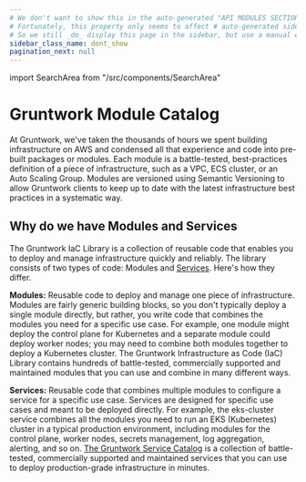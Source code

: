 ```yaml
---
# We don't want to show this in the auto-generated "API MODULES SECTION".
# Fortunately, this property only seems to affect # auto-generated sidebar items.
# So we still _do_ display this page in the sidebar, but use a manual entry.
sidebar_class_name: dont_show
pagination_next: null
---
```


import SearchArea from "/src/components/SearchArea"

# Gruntwork Module Catalog

At Gruntwork, we've taken the thousands of hours we spent building infrastructure on AWS and condensed all that experience and code into pre-built packages or modules. Each module is a battle-tested, best-practices definition of a piece of infrastructure, such as a VPC, ECS cluster, or an Auto Scaling Group. Modules are versioned using Semantic Versioning to allow Gruntwork clients to keep up to date with the latest infrastructure best practices in a systematic way.

## Why do we have Modules and Services

The Gruntwork IaC Library is a collection of reusable code that enables you to deploy and manage infrastructure quickly and reliably. The library consists of two types of code: Modules and [Services](/reference/services/intro/overview/). Here's how they differ.

**Modules:** Reusable code to deploy and manage one piece of infrastructure. Modules are fairly generic building blocks, so you don't typically deploy a single module directly, but rather, you write code that combines the modules you need for a specific use case. For example, one module might deploy the control plane for Kubernetes and a separate module could deploy worker nodes; you may need to combine both modules together to deploy a Kubernetes cluster. The Gruntwork Infrastructure as Code (IaC) Library contains hundreds of battle-tested, commercially supported and maintained modules that you can use and combine in many different ways.

**Services:** Reusable code that combines multiple modules to configure a service for a specific use case. Services are designed for specific use cases and meant to be deployed directly. For example, the eks-cluster service combines all the modules you need to run an EKS (Kubernetes) cluster in a typical production environment, including modules for the control plane, worker nodes, secrets management, log aggregation, alerting, and so on. [The Gruntwork Service Catalog](/reference/services/intro/overview/) is a collection of battle-tested, commercially supported and maintained services that you can use to deploy production-grade infrastructure in minutes.

<SearchArea />


<!-- ##DOCS-SOURCER-START
{
  "sourcePlugin": "local-copier",
  "hash": "b0c46890a9861830a660e60deaea031e"
}
##DOCS-SOURCER-END -->
